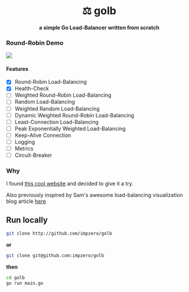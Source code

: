 <h1 align="center">⚖️ golb</h1>

<h4 align="center">
a simple Go Load-Balancer written from scratch
</h4>

### Round-Robin Demo
![](https://github.com/impzero/golb/assets/35530157/3ecfd141-7ec8-4ae2-bffc-ab305503880b)


#### Features

- [x] Round-Robin Load-Balancing
- [x] Health-Check
- [ ] Weighted Round-Robin Load-Balancing
- [ ] Random Load-Balancing
- [ ] Weighted Random Load-Balancing
- [ ] Dynamic Weighted Round-Robin Load-Balancing
- [ ] Least-Connection Load-Balancing
- [ ] Peak Exponentially Weighted Load-Balancing
- [ ] Keep-Alive Connection
- [ ] Logging
- [ ] Metrics
- [ ] Circuit-Breaker

### Why

I found [this cool website](https://codingchallenges.fyi/challenges/challenge-load-balancer/) and decided to give it a try.

Also previously inspired by Sam's awesome load-balancing visualization blog article [here](https://samwho.dev/load-balancing/)

## Run locally

```bash
git clone http://github.com/impzero/golb
```

**or**

```bash
git clone git@github.com:impzero/golb
```

**then**

```bash
cd golb
go run main.go
```
